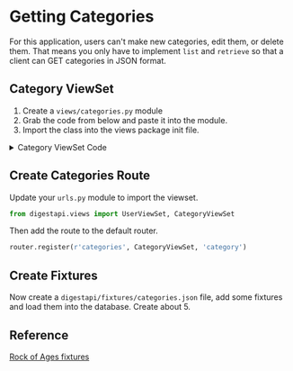 # Getting Categories

For this application, users can't make new categories, edit them, or delete them. That means you only have to implement `list` and `retrieve` so that a client can GET categories in JSON format.


## Category ViewSet

1. Create a `views/categories.py` module
2. Grab the code from below and paste it into the module.
3. Import the class into the views package init file.

<details>
    <summary>Category ViewSet Code</summary>

```py
from rest_framework import viewsets, status
from rest_framework import serializers
from rest_framework.response import Response
from digestapi.models import Category

class CategorySerializer(serializers.ModelSerializer):
    class Meta:
        model = Category
        fields = ['id', 'name']


class CategoryViewSet(viewsets.ViewSet):

    def list(self, request):
        categories = Category.objects.all()
        serializer = CategorySerializer(categories, many=True)
        return Response(serializer.data)

    def retrieve(self, request, pk=None):
        try:
            category = Category.objects.get(pk=pk)
            serializer = CategorySerializer(category)
            return Response(serializer.data)
        except Category.DoesNotExist:
            return Response(status=status.HTTP_404_NOT_FOUND)
```
</details>

## Create Categories Route

Update your `urls.py` module to import the viewset.

```py
from digestapi.views import UserViewSet, CategoryViewSet
```

Then add the route to the default router.

```py
router.register(r'categories', CategoryViewSet, 'category')
```

## Create Fixtures

Now create a `digestapi/fixtures/categories.json` file, add some fixtures and load them into the database. Create about 5.

## Reference

[Rock of Ages fixtures](./ROA_FIXTURES.md)